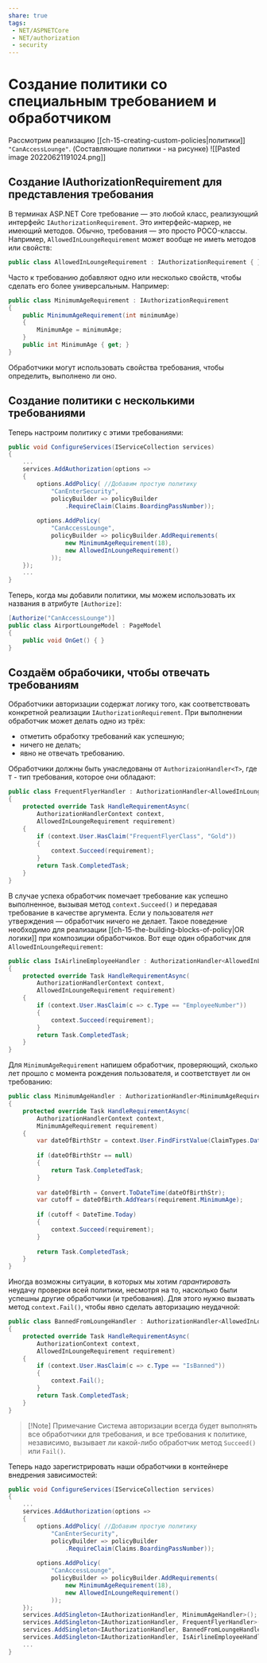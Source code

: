 ```yaml
---
share: true
tags:
 - NET/ASPNETCore
 - NET/authorization
 - security
---
```

# Создание политики со специальным требованием и обработчиком
Рассмотрим реализацию [[ch-15-creating-custom-policies|политики]] `"CanAccessLounge"`. (Составляющие политики - на рисунке)
![[Pasted image 20220621191024.png]]
## Создание IAuthorizationRequirement для представления требования
В терминах ASP.NET Core требование — это любой класс, реализующий интерфейс `IAuthorizationRequirement`. Это интерфейс-маркер, не имеющий методов.
Обычно, требования — это просто POCO-классы. Например, `AllowedInLoungeRequirement` может вообще не иметь методов или свойств:
```csharp
public class AllowedInLoungeRequirement : IAuthorizationRequirement { }
```
Часто к требованию добавляют одно или несколько свойств, чтобы сделать его более универсальным. Например:
```csharp
public class MinimumAgeRequirement : IAuthorizationRequirement
{
	public MinimumAgeRequirement(int minimumAge)
	{
		MinimumAge = minimumAge;
	}
	public int MinimumAge { get; }
}
```
Обработчики могут использовать свойства требования, чтобы определить, выполнено ли оно.
## Создание политики с несколькими требованиями
Теперь настроим политику с этими требованиями:
```csharp
public void ConfigureServices(IServiceCollection services)
{
	...
	services.AddAuthorization(options =>
	{
		options.AddPolicy( //Добавим простую политику
			"CanEnterSecurity",
			policyBuilder => policyBuilder
				.RequireClaim(Claims.BoardingPassNumber));
		
		options.AddPolicy(
			"CanAccessLounge",
			policyBuilder => policyBuilder.AddRequirements(
				new MinimumAgeRequirement(18),
				new AllowedInLoungeRequirement()
			));
	});
	...
}
```
Теперь, когда мы добавили политики, мы можем использовать их  названия в атрибуте `[Authorize]`:
```csharp
[Authorize("CanAccessLounge")]
public class AirportLoungeModel : PageModel
{
	public void OnGet() { }
}
```
## Создаём обрабочики, чтобы отвечать требованиям
Обработчики авторизации содержат логику того, как соответствовать конкретной реализации `IAuthorizationRequirement`. При выполнении обработчик может делать одно из трёх:
- отметить обработку требований как успешную;
- ничего не делать;
- явно не отвечать требованию.

Обработчики должны быть унаследованы от `AuthorizaionHandler<T>`, где `T` - тип требования, которое они обладают:
```csharp
public class FrequentFlyerHandler : AuthorizationHandler<AllowedInLoungeRequirement>
{
	protected override Task HandleRequirementAsync(
		AuthorizationHandlerContext context,
		AllowedInLoungeRequirement requirement)
	{
		if (context.User.HasClaim("FrequentFlyerClass", "Gold"))
		{
			context.Succeed(requirement);
		}
		return Task.CompletedTask;
	}
}
```
В случае успеха обработчик помечает требование как успешно выполненное, вызывая метод `context.Succeed()` и передавая требование в качестве аргумента. Если у пользователя *нет* утверждения — обработчик ничего не делает.
Такое поведение необходимо для реализации [[ch-15-the-building-blocks-of-policy|OR логики]] при композиции обработчиков.
Вот еще один обработчик для `AllowedInLoungeRequirement`:
```csharp
public class IsAirlineEmployeeHandler : AuthorizationHandler<AllowedInLoungeRequirement>
{
	protected override Task HandleRequirementAsync(
		AuthorizationHandlerContext context,
		AllowedInLoungeRequirement requirement)
	{
		if (context.User.HasClaim(c => c.Type == "EmployeeNumber"))
		{
			context.Succeed(requirement);
		}
		return Task.CompletedTask;
	}
}
```
Для `MinimumAgeRequirement` напишем обработчик, проверяющий, сколько лет прошло с момента рождения пользователя, и соответствует ли он требованию:
```csharp
public class MinimumAgeHandler : AuthorizationHandler<MinimumAgeRequirement>
{
	protected override Task HandleRequirementAsync(
		AuthorizationHandlerContext context,
		MinimumAgeRequirement requirement)
	{
		var dateOfBirthStr = context.User.FindFirstValue(ClaimTypes.DateOfBirth);
		
		if (dateOfBirthStr == null)
		{
			return Task.CompletedTask;
		}
		
		var dateOfBirth = Convert.ToDateTime(dateOfBirthStr);
		var cutoff = dateOfBirth.AddYears(requirement.MinimumAge);
		
		if (cutoff < DateTime.Today)
		{
			context.Succeed(requirement);
		}
		
		return Task.CompletedTask;
	}
}
```

Иногда возможны ситуации, в которых мы хотим *гарантировать* неудачу проверки всей политики, несмотря на то, насколько были успешны другие обработчики (и требования). Для этого нужно вызвать метод `context.Fail()`, чтобы явно сделать авторизацию неудачной:
```csharp
public class BannedFromLoungeHandler : AuthorizationHandler<AllowedInLoungeRequirement>
{
	protected override Task HandleRequirementAsync(
		AuthorizationContext context,
		AllowedInLoungeRequirement requirement)
	{
		if (context.User.HasClaim(c => c.Type == "IsBanned"))
		{
			context.Fail();
		}
		return Task.CompletedTask;
	}
}
```
> [!Note] Примечание
> Система авторизации всегда будет выполнять все обработчики для требования, и все требования к политике, независимо, вызывает ли какой-либо обработчик метод `Succeed()` или `Fail()`.

Теперь надо зарегистрировать наши обработчики в контейнере внедрения зависимостей:
```csharp
public void ConfigureServices(IServiceCollection services)
{
	...
	services.AddAuthorization(options =>
	{
		options.AddPolicy( //Добавим простую политику
			"CanEnterSecurity",
			policyBuilder => policyBuilder
				.RequireClaim(Claims.BoardingPassNumber));
		
		options.AddPolicy(
			"CanAccessLounge",
			policyBuilder => policyBuilder.AddRequirements(
				new MinimumAgeRequirement(18),
				new AllowedInLoungeRequirement()
			));
	});
	services.AddSingleton<IAuthorizationHandler, MinimumAgeHandler>();
	services.AddSingleton<IAuthorizationHandler, FrequentFlyerHandler>();
	services.AddSingleton<IAuthorizationHandler, BannedFromLoungeHandler>();
	services.AddSingleton<IAuthorizationHandler, IsAirlineEmployeeHandler>();
	...
}
```